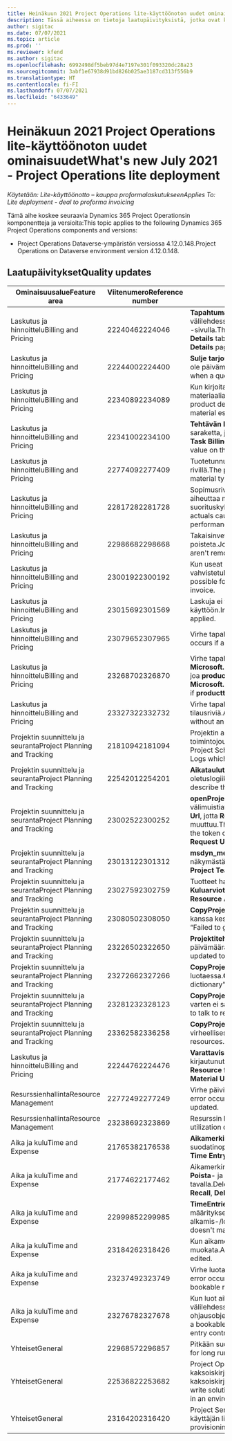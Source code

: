 ```yaml
---
title: Heinäkuun 2021 Project Operations lite-käyttöönoton uudet ominaisuudet
description: Tässä aiheessa on tietoja laatupäivityksistä, jotka ovat käytettävissä Project Operationsin lite-käytöönoton heinäkuussa 2021 julkaistussa versiossa .
author: sigitac
ms.date: 07/07/2021
ms.topic: article
ms.prod: ''
ms.reviewer: kfend
ms.author: sigitac
ms.openlocfilehash: 6992498df5beb97d4e7197e301f093320dc28a23
ms.sourcegitcommit: 3abf1e67938d91bd826b025ae3187cd313f556b9
ms.translationtype: HT
ms.contentlocale: fi-FI
ms.lasthandoff: 07/07/2021
ms.locfileid: "6433649"
---
```

# <a name="whats-new-july-2021---project-operations-lite-deployment"></a><span data-ttu-id="16ad6-103">Heinäkuun 2021 Project Operations lite-käyttöönoton uudet ominaisuudet</span><span class="sxs-lookup"><span data-stu-id="16ad6-103">What's new July 2021 - Project Operations lite deployment</span></span>

<span data-ttu-id="16ad6-104">_Käytetään: Lite-käyttöönotto – kauppa proformalaskutukseen_</span><span class="sxs-lookup"><span data-stu-id="16ad6-104">_Applies To: Lite deployment - deal to proforma invoicing_</span></span>

<span data-ttu-id="16ad6-105">Tämä aihe koskee seuraavia Dynamics 365 Project Operationsin komponentteja ja versioita:</span><span class="sxs-lookup"><span data-stu-id="16ad6-105">This topic applies to the following Dynamics 365 Project Operations components and versions:</span></span>

  - <span data-ttu-id="16ad6-106">Project Operations Dataverse-ympäristön versiossa 4.12.0.148.</span><span class="sxs-lookup"><span data-stu-id="16ad6-106">Project Operations on Dataverse environment version 4.12.0.148.</span></span>

## <a name="quality-updates"></a><span data-ttu-id="16ad6-107">Laatupäivitykset</span><span class="sxs-lookup"><span data-stu-id="16ad6-107">Quality updates</span></span>
| <span data-ttu-id="16ad6-108">**Ominaisuusalue**</span><span class="sxs-lookup"><span data-stu-id="16ad6-108">**Feature area**</span></span>              | <span data-ttu-id="16ad6-109">**Viitenumero**</span><span class="sxs-lookup"><span data-stu-id="16ad6-109">**Reference number**</span></span> | <span data-ttu-id="16ad6-110">**Laatupäivitys**</span><span class="sxs-lookup"><span data-stu-id="16ad6-110">**Quality update**</span></span>                                                                                                                                                                                             |
|-------------------------------|----------------------|----------------------------------------------------------------------------------------------------------------------------------------------------------------------------------------------------------------|
| <span data-ttu-id="16ad6-111">Laskutus ja hinnoittelu</span><span class="sxs-lookup"><span data-stu-id="16ad6-111">Billing and Pricing</span></span>           | <span data-ttu-id="16ad6-112">2224046</span><span class="sxs-lookup"><span data-stu-id="16ad6-112">2224046</span></span>              | <span data-ttu-id="16ad6-113">**Tapahtuman luokka** -kenttää voi muokata **Tarjousrivin tiedot** -välilehdessä, mutta se on lukittu, jos työskentelet **Tarjousrivin tiedot** -sivulla.</span><span class="sxs-lookup"><span data-stu-id="16ad6-113">The **Transaction Class** field is editable on the **Quote Line Details** tab, but is locked if you are working from the **Quote Line Details** page.</span></span>                                                                     |
| <span data-ttu-id="16ad6-114">Laskutus ja hinnoittelu</span><span class="sxs-lookup"><span data-stu-id="16ad6-114">Billing and Pricing</span></span>           | <span data-ttu-id="16ad6-115">2224400</span><span class="sxs-lookup"><span data-stu-id="16ad6-115">2224400</span></span>              | <span data-ttu-id="16ad6-116">**Sulje tarjous voitettuna** -toiminto epäonnistuu, kun tarjouksella ei ole päivämäärän välitavoitteita.</span><span class="sxs-lookup"><span data-stu-id="16ad6-116">The **Close Quote As Won** action fails when a quote has no date milestones.</span></span>                                                                                                                                    |
| <span data-ttu-id="16ad6-117">Laskutus ja hinnoittelu</span><span class="sxs-lookup"><span data-stu-id="16ad6-117">Billing and Pricing</span></span>           | <span data-ttu-id="16ad6-118">2234089</span><span class="sxs-lookup"><span data-stu-id="16ad6-118">2234089</span></span>              | <span data-ttu-id="16ad6-119">Kun kirjoitat tuotteen kuvauksen manuaalisesti, se tyhjenee, kun materiaaliarviolle on syötetty määrä.</span><span class="sxs-lookup"><span data-stu-id="16ad6-119">When you manually enter a product description, it's cleared after you enter a quantity for a material estimate.</span></span>                                                                                                                         |
| <span data-ttu-id="16ad6-120">Laskutus ja hinnoittelu</span><span class="sxs-lookup"><span data-stu-id="16ad6-120">Billing and Pricing</span></span>           | <span data-ttu-id="16ad6-121">2234100</span><span class="sxs-lookup"><span data-stu-id="16ad6-121">2234100</span></span>              | <span data-ttu-id="16ad6-122">**Tehtävän laskutuksen määritys** -ruudukko ei sisällä **Materiaali**-saraketta, ja se on arvo projektin **Tehtävälaskutus**-välilehdessä.</span><span class="sxs-lookup"><span data-stu-id="16ad6-122">The **Task Billing Setup** grid doesn't include the **Material** column and it's value on the **Task Billing** tab of the project.</span></span>                                                                                                       |
| <span data-ttu-id="16ad6-123">Laskutus ja hinnoittelu</span><span class="sxs-lookup"><span data-stu-id="16ad6-123">Billing and Pricing</span></span>           | <span data-ttu-id="16ad6-124">2277409</span><span class="sxs-lookup"><span data-stu-id="16ad6-124">2277409</span></span>              | <span data-ttu-id="16ad6-125">Tuotetunnusta ei voi käyttää sopimusrivin tiedoissa materiaalityypin rivillä.</span><span class="sxs-lookup"><span data-stu-id="16ad6-125">The product ID isn't available on the contract line detail for a material type line.</span></span>                                                                                                                                        |
| <span data-ttu-id="16ad6-126">Laskutus ja hinnoittelu</span><span class="sxs-lookup"><span data-stu-id="16ad6-126">Billing and Pricing</span></span>           | <span data-ttu-id="16ad6-127">2281728</span><span class="sxs-lookup"><span data-stu-id="16ad6-127">2281728</span></span>              | <span data-ttu-id="16ad6-128">Sopimusrivin luominen turhaan laskee toteutuneet arvot uudelleen ja aiheuttaa merkittävän lisäyksen tietojen määrään, mikä vaikuttaa suorituskykyyn.</span><span class="sxs-lookup"><span data-stu-id="16ad6-128">Creating a contract line unnecessarily reevaluates actuals causing significant increases in data volume, which impacts performance.</span></span>                                                                                |
| <span data-ttu-id="16ad6-129">Laskutus ja hinnoittelu</span><span class="sxs-lookup"><span data-stu-id="16ad6-129">Billing and Pricing</span></span>           | <span data-ttu-id="16ad6-130">2298668</span><span class="sxs-lookup"><span data-stu-id="16ad6-130">2298668</span></span>              | <span data-ttu-id="16ad6-131">Takaisinvetoon ja poistettuun kuluun liittyviä kirjauskansion rivejä ei poisteta.</span><span class="sxs-lookup"><span data-stu-id="16ad6-131">Journal lines associated to a recalled and deleted expense aren't removed.</span></span>                                                                                                                                     |
| <span data-ttu-id="16ad6-132">Laskutus ja hinnoittelu</span><span class="sxs-lookup"><span data-stu-id="16ad6-132">Billing and Pricing</span></span>           | <span data-ttu-id="16ad6-133">2300192</span><span class="sxs-lookup"><span data-stu-id="16ad6-133">2300192</span></span>              | <span data-ttu-id="16ad6-134">Kun useat käyttäjät muokkaavat laskua, uusi laskun rivi voidaan luoda vahvistetulle laskulle.</span><span class="sxs-lookup"><span data-stu-id="16ad6-134">When multiple users are editing an invoice, it's possible for a new invoice line detail to be created on a confirmed invoice.</span></span>                                                                                   |
| <span data-ttu-id="16ad6-135">Laskutus ja hinnoittelu</span><span class="sxs-lookup"><span data-stu-id="16ad6-135">Billing and Pricing</span></span>           | <span data-ttu-id="16ad6-136">2301569</span><span class="sxs-lookup"><span data-stu-id="16ad6-136">2301569</span></span>              | <span data-ttu-id="16ad6-137">Laskuja ei voi korjata, jos \$0 summan ennakkomaksu on otettu käyttöön.</span><span class="sxs-lookup"><span data-stu-id="16ad6-137">Invoices can't be corrected if a \$0 amount retainer has been applied.</span></span>                                                                                                                                        |
| <span data-ttu-id="16ad6-138">Laskutus ja hinnoittelu</span><span class="sxs-lookup"><span data-stu-id="16ad6-138">Billing and Pricing</span></span>           | <span data-ttu-id="16ad6-139">2307965</span><span class="sxs-lookup"><span data-stu-id="16ad6-139">2307965</span></span>              | <span data-ttu-id="16ad6-140">Virhe tapahtuu luotaessa luokkahintaa, jonka arvot puuttuvat.</span><span class="sxs-lookup"><span data-stu-id="16ad6-140">An error occurs if a category price is created with missing values.</span></span>                                                                                                                           |
| <span data-ttu-id="16ad6-141">Laskutus ja hinnoittelu</span><span class="sxs-lookup"><span data-stu-id="16ad6-141">Billing and Pricing</span></span>           | <span data-ttu-id="16ad6-142">2326870</span><span class="sxs-lookup"><span data-stu-id="16ad6-142">2326870</span></span>              | <span data-ttu-id="16ad6-143">Virhe tapahtuu kohteessa **Microsoft.Dynamics.ProjectService.Plugins.PostInvoiceLineDelete** joa **producttypecode** on tyhjäarvoinen.</span><span class="sxs-lookup"><span data-stu-id="16ad6-143">An error occurs in **Microsoft.Dynamics.ProjectService.Plugins.PostInvoiceLineDelete** if **producttypecode** is null.</span></span>                                                                            |
| <span data-ttu-id="16ad6-144">Laskutus ja hinnoittelu</span><span class="sxs-lookup"><span data-stu-id="16ad6-144">Billing and Pricing</span></span>           | <span data-ttu-id="16ad6-145">2332732</span><span class="sxs-lookup"><span data-stu-id="16ad6-145">2332732</span></span>              | <span data-ttu-id="16ad6-146">Virhe tapahtuu luotaessa sopimusrivin välitavoitetta ilman tilausriviä.</span><span class="sxs-lookup"><span data-stu-id="16ad6-146">An error occurs if a contract line milestone is created without an order line.</span></span>                                                                                                                |
| <span data-ttu-id="16ad6-147">Projektin suunnittelu ja seuranta</span><span class="sxs-lookup"><span data-stu-id="16ad6-147">Project Planning and Tracking</span></span> | <span data-ttu-id="16ad6-148">2181094</span><span class="sxs-lookup"><span data-stu-id="16ad6-148">2181094</span></span>              | <span data-ttu-id="16ad6-149">Projektin aikataulutuksen ohjelmointirajapinta tukee nyt PSS-lokeja ja toimintojoukon lokeja, jotka on tallennettu 90 päivän ajaksi.</span><span class="sxs-lookup"><span data-stu-id="16ad6-149">The Project Scheduling API now supports PSS Logs and Operation Set Logs which are stored for 90 days.</span></span>                                                                                                                  |
| <span data-ttu-id="16ad6-150">Projektin suunnittelu ja seuranta</span><span class="sxs-lookup"><span data-stu-id="16ad6-150">Project Planning and Tracking</span></span> | <span data-ttu-id="16ad6-151">2254201</span><span class="sxs-lookup"><span data-stu-id="16ad6-151">2254201</span></span>              | <span data-ttu-id="16ad6-152">**Aikataulutustila**-selitteeseen päivitetään tietoja, jotka kuvaavat oletuslogiikkaa.</span><span class="sxs-lookup"><span data-stu-id="16ad6-152">The **Schedule Mode** label is updated with details that describe the defaulting logic.</span></span>                                                                                                                                      |
| <span data-ttu-id="16ad6-153">Projektin suunnittelu ja seuranta</span><span class="sxs-lookup"><span data-stu-id="16ad6-153">Project Planning and Tracking</span></span> | <span data-ttu-id="16ad6-154">2300252</span><span class="sxs-lookup"><span data-stu-id="16ad6-154">2300252</span></span>              | <span data-ttu-id="16ad6-155">**openProject**-vastausvälimuisti päivitetään, ja se sisältää välimuistiavaimen tunnuksen omistajan ja arvot **base Url** ja **Segment Url**, jotta **Request Url** voidaan aina luoda uudelleen, jos **base Url** muuttuu.</span><span class="sxs-lookup"><span data-stu-id="16ad6-155">The **openProject** response cache is updated and includes the token owner in the cache key, **base Url**, and **Segment Url** so that **Request Url** can always be re-created if the **base Url** changes.</span></span> |
| <span data-ttu-id="16ad6-156">Projektin suunnittelu ja seuranta</span><span class="sxs-lookup"><span data-stu-id="16ad6-156">Project Planning and Tracking</span></span> | <span data-ttu-id="16ad6-157">2301312</span><span class="sxs-lookup"><span data-stu-id="16ad6-157">2301312</span></span>              | <span data-ttu-id="16ad6-158">**msdyn_membershipstatus** on poistettu **projektiryhmän jäsen** -näkymästä.</span><span class="sxs-lookup"><span data-stu-id="16ad6-158">**msdyn_membershipstatus** has been removed from the **Project Team Member** view.</span></span>                                                                                                                                        |
| <span data-ttu-id="16ad6-159">Projektin suunnittelu ja seuranta</span><span class="sxs-lookup"><span data-stu-id="16ad6-159">Project Planning and Tracking</span></span> | <span data-ttu-id="16ad6-160">2302759</span><span class="sxs-lookup"><span data-stu-id="16ad6-160">2302759</span></span>              | <span data-ttu-id="16ad6-161">Tuotteet haetaan turhaan **Resurssimääritykset**-, **Arviot**- ja **Kuluarviot**-välilehdissä.</span><span class="sxs-lookup"><span data-stu-id="16ad6-161">Products are unnecessarily fetched on the **Resource Assignments**, **Estimates**, and **Expense Estimates** tabs.</span></span>                                                                                                        |
| <span data-ttu-id="16ad6-162">Projektin suunnittelu ja seuranta</span><span class="sxs-lookup"><span data-stu-id="16ad6-162">Project Planning and Tracking</span></span> | <span data-ttu-id="16ad6-163">2308050</span><span class="sxs-lookup"><span data-stu-id="16ad6-163">2308050</span></span>              | <span data-ttu-id="16ad6-164">**CopyProject** epäonnistuu virheilmoituksella "Tunnusta etäpalvelun kanssa keskustelua varten ei saatu".</span><span class="sxs-lookup"><span data-stu-id="16ad6-164">**CopyProject** fails with the error, “Failed to get token to talk to remote service”.</span></span>                                                                                                                           |
| <span data-ttu-id="16ad6-165">Projektin suunnittelu ja seuranta</span><span class="sxs-lookup"><span data-stu-id="16ad6-165">Project Planning and Tracking</span></span> | <span data-ttu-id="16ad6-166">2322650</span><span class="sxs-lookup"><span data-stu-id="16ad6-166">2322650</span></span>              | <span data-ttu-id="16ad6-167">**Projektitehtäväluettelo**-näkymä on päivitetty näyttämään tehtävän päivämäärä oletusarvoisesti.</span><span class="sxs-lookup"><span data-stu-id="16ad6-167">The **Project Task List** view has been updated to display the date of the task by default.</span></span>                                                                                                            |
| <span data-ttu-id="16ad6-168">Projektin suunnittelu ja seuranta</span><span class="sxs-lookup"><span data-stu-id="16ad6-168">Project Planning and Tracking</span></span> | <span data-ttu-id="16ad6-169">2327266</span><span class="sxs-lookup"><span data-stu-id="16ad6-169">2327266</span></span>              | <span data-ttu-id="16ad6-170">**CopyProject** luo virheen "Avainta ei löydy sanakirjasta" arvioita luotaessa.</span><span class="sxs-lookup"><span data-stu-id="16ad6-170">**CopyProject** generates the error, "Key not found in dictionary" when copying estimates.</span></span>                                                                                                      |
| <span data-ttu-id="16ad6-171">Projektin suunnittelu ja seuranta</span><span class="sxs-lookup"><span data-stu-id="16ad6-171">Project Planning and Tracking</span></span> | <span data-ttu-id="16ad6-172">2328123</span><span class="sxs-lookup"><span data-stu-id="16ad6-172">2328123</span></span>              | <span data-ttu-id="16ad6-173">**CopyProject** luo virheen "Tunnusta etäpalvelun kanssa keskustelua varten ei saatu".</span><span class="sxs-lookup"><span data-stu-id="16ad6-173">**CopyProject** generates the error, "Failed to get token to talk to remote service".</span></span>                                                                                                                          |
| <span data-ttu-id="16ad6-174">Projektin suunnittelu ja seuranta</span><span class="sxs-lookup"><span data-stu-id="16ad6-174">Project Planning and Tracking</span></span> | <span data-ttu-id="16ad6-175">2336258</span><span class="sxs-lookup"><span data-stu-id="16ad6-175">2336258</span></span>              | <span data-ttu-id="16ad6-176">**CopyProject** kopioi resurssien paikkojen nimet virheellisesti.</span><span class="sxs-lookup"><span data-stu-id="16ad6-176">**CopyProject** incorrectly copies the position names of resources.</span></span>                                                                                                                                                 |
| <span data-ttu-id="16ad6-177">Laskutus ja hinnoittelu</span><span class="sxs-lookup"><span data-stu-id="16ad6-177">Billing and Pricing</span></span>           | <span data-ttu-id="16ad6-178">2224476</span><span class="sxs-lookup"><span data-stu-id="16ad6-178">2224476</span></span>              | <span data-ttu-id="16ad6-179">**Varattavissa oleva resurssi** -kenttä ei saa oikeaa oletusarvoa kirjautunut käyttäjä **Materiaalin käyttö** -sivulla.</span><span class="sxs-lookup"><span data-stu-id="16ad6-179">The **Bookable Resource** field doesn't correctly default to the logged in user on the **Material Usage** page.</span></span>                                                                                                            |
| <span data-ttu-id="16ad6-180">Resurssienhallinta</span><span class="sxs-lookup"><span data-stu-id="16ad6-180">Resource Management</span></span>           | <span data-ttu-id="16ad6-181">2277249</span><span class="sxs-lookup"><span data-stu-id="16ad6-181">2277249</span></span>              | <span data-ttu-id="16ad6-182">Virhe päivitessä muita kuin projektipohjaisia resurssivaatimuksia.</span><span class="sxs-lookup"><span data-stu-id="16ad6-182">An error occurs when a non-project-based resource requirement is updated.</span></span>                                                                                                            |
| <span data-ttu-id="16ad6-183">Resurssienhallinta</span><span class="sxs-lookup"><span data-stu-id="16ad6-183">Resource Management</span></span>           | <span data-ttu-id="16ad6-184">2323869</span><span class="sxs-lookup"><span data-stu-id="16ad6-184">2323869</span></span>              | <span data-ttu-id="16ad6-185">Resurssin käyttö ei tunnista suodatettuja resursseja oikein.</span><span class="sxs-lookup"><span data-stu-id="16ad6-185">Resource utilization doesn't correctly recognize filtered resources.</span></span>                                                                                                                                             |
| <span data-ttu-id="16ad6-186">Aika ja kulu</span><span class="sxs-lookup"><span data-stu-id="16ad6-186">Time and Expense</span></span>              | <span data-ttu-id="16ad6-187">2176538</span><span class="sxs-lookup"><span data-stu-id="16ad6-187">2176538</span></span>              | <span data-ttu-id="16ad6-188">**Aikamerkinnän** ohjausobjektissa käytetään virheellisiä suodatinoperaattoreita.</span><span class="sxs-lookup"><span data-stu-id="16ad6-188">Incorrect filter operators are applied to the **Time Entry** control.</span></span>                                                                                                                                                   |
| <span data-ttu-id="16ad6-189">Aika ja kulu</span><span class="sxs-lookup"><span data-stu-id="16ad6-189">Time and Expense</span></span>              | <span data-ttu-id="16ad6-190">2177462</span><span class="sxs-lookup"><span data-stu-id="16ad6-190">2177462</span></span>              | <span data-ttu-id="16ad6-191">Aikamerkinnän poistaminen ruudukosta ei päivitä **Lähetä**-, **Peruuta**-, **Poista**- ja **Muokkaa merkintää** -painikkeen tilaa odotetulla tavalla.</span><span class="sxs-lookup"><span data-stu-id="16ad6-191">Deleting a time entry in the grid doesn't update the **Submit**, **Recall**, **Delete**, and **Edit Entry** button status as expected.</span></span>                                                                                        |
| <span data-ttu-id="16ad6-192">Aika ja kulu</span><span class="sxs-lookup"><span data-stu-id="16ad6-192">Time and Expense</span></span>              | <span data-ttu-id="16ad6-193">2299985</span><span class="sxs-lookup"><span data-stu-id="16ad6-193">2299985</span></span>              | <span data-ttu-id="16ad6-194">**TimeEntriesImportFromResourceAssignment** ei ylläpidä määrityksen alkamis-/lopetusaikaa.</span><span class="sxs-lookup"><span data-stu-id="16ad6-194">**TimeEntriesImportFromResourceAssignment** doesn't maintain the start/end time from the assignment contours.</span></span>                                                                                                  |
| <span data-ttu-id="16ad6-195">Aika ja kulu</span><span class="sxs-lookup"><span data-stu-id="16ad6-195">Time and Expense</span></span>              | <span data-ttu-id="16ad6-196">2318426</span><span class="sxs-lookup"><span data-stu-id="16ad6-196">2318426</span></span>              | <span data-ttu-id="16ad6-197">Kun aikamerkintä on lähetetty, lukittuja kenttiä voi edelleen muokata.</span><span class="sxs-lookup"><span data-stu-id="16ad6-197">After a time entry is submitted, locked fields can still be edited.</span></span>                                                                                                                                   |
| <span data-ttu-id="16ad6-198">Aika ja kulu</span><span class="sxs-lookup"><span data-stu-id="16ad6-198">Time and Expense</span></span>              | <span data-ttu-id="16ad6-199">2323749</span><span class="sxs-lookup"><span data-stu-id="16ad6-199">2323749</span></span>              | <span data-ttu-id="16ad6-200">Virhe luotaessa kulu varattavan resurssin **Liittyvä**-välilehdestä.</span><span class="sxs-lookup"><span data-stu-id="16ad6-200">An error occurs when an expense is created from the **Related** tab of a bookable resource.</span></span>                                                                                                      |
| <span data-ttu-id="16ad6-201">Aika ja kulu</span><span class="sxs-lookup"><span data-stu-id="16ad6-201">Time and Expense</span></span>              | <span data-ttu-id="16ad6-202">2327678</span><span class="sxs-lookup"><span data-stu-id="16ad6-202">2327678</span></span>              | <span data-ttu-id="16ad6-203">Kun luot aikamerkinnän varattavissa olevan resurssin **Liittyvä**-välilehdessä, pääresurssia ei välitetä aikamerkinnän ohjausobjektiin.</span><span class="sxs-lookup"><span data-stu-id="16ad6-203">When you create a time entry from the **Related** tab of a bookable resource, the parent resource isn't passed to the time entry control.</span></span>                                                                            |
| <span data-ttu-id="16ad6-204">Yhteiset</span><span class="sxs-lookup"><span data-stu-id="16ad6-204">General</span></span>                       | <span data-ttu-id="16ad6-205">2296857</span><span class="sxs-lookup"><span data-stu-id="16ad6-205">2296857</span></span>              | <span data-ttu-id="16ad6-206">Pitkään suoritettavien töiden edistymisen seuranta.</span><span class="sxs-lookup"><span data-stu-id="16ad6-206">Progress tracking for long running jobs.</span></span>                                                                                                                                                                        |
| <span data-ttu-id="16ad6-207">Yhteiset</span><span class="sxs-lookup"><span data-stu-id="16ad6-207">General</span></span>                       | <span data-ttu-id="16ad6-208">2253682</span><span class="sxs-lookup"><span data-stu-id="16ad6-208">2253682</span></span>              | <span data-ttu-id="16ad6-209">Project Operationsin kaksoiskirjoitusratkaisua ei pitäisi asentaa, kun kaksoiskirjoitusydin asennetaan ympäristöön, jossa ei ole kaksoiskirjoituksen hallintaratkaisua.</span><span class="sxs-lookup"><span data-stu-id="16ad6-209">The Project Operations dual-write solution shouldn't be installed when dual-write core is installed in an environment without the dual-write orchestration solution.</span></span>                                                |
| <span data-ttu-id="16ad6-210">Yhteiset</span><span class="sxs-lookup"><span data-stu-id="16ad6-210">General</span></span>                       | <span data-ttu-id="16ad6-211">2316420</span><span class="sxs-lookup"><span data-stu-id="16ad6-211">2316420</span></span>              | <span data-ttu-id="16ad6-212">Project Servicen ytimen valmistelu epäonnistuu, jos sovelluksen käyttäjän liiketoimintayksikköä muutetaan.</span><span class="sxs-lookup"><span data-stu-id="16ad6-212">Project service core provisioning fails if the application user’s business unit is changed.</span></span>                                                                                                                     |
